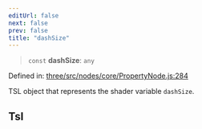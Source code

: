 ```yaml
---
editUrl: false
next: false
prev: false
title: "dashSize"
---
```


> `const` **dashSize**: `any`

Defined in: [three/src/nodes/core/PropertyNode.js:284](https://github.com/DefinitelyMaybe/three-i18n/blob/fa57b79433d1c349ffb23a78727299c8d4190136/three/src/nodes/core/PropertyNode.js#L284)

TSL object that represents the shader variable `dashSize`.

## Tsl
